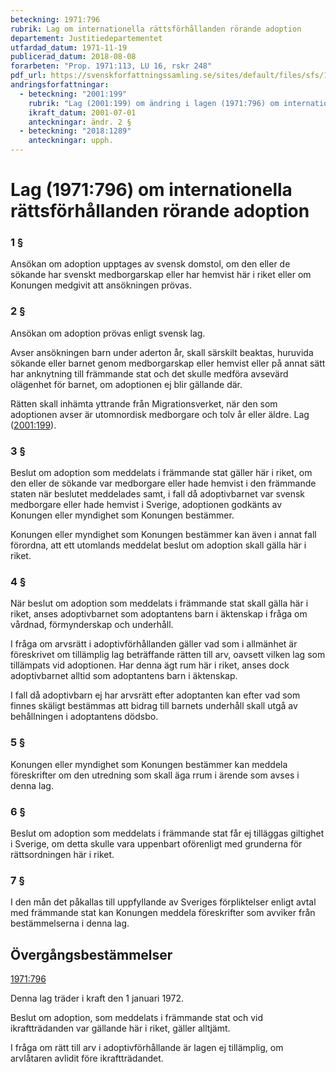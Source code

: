 ```yaml
---
beteckning: 1971:796
rubrik: Lag om internationella rättsförhållanden rörande adoption
departement: Justitiedepartementet
utfardad_datum: 1971-11-19
publicerad_datum: 2018-08-08
forarbeten: "Prop. 1971:113, LU 16, rskr 248"
pdf_url: https://svenskforfattningssamling.se/sites/default/files/sfs/1971-11/SFS1971-796.pdf
andringsforfattningar:
  - beteckning: "2001:199"
    rubrik: "Lag (2001:199) om ändring i lagen (1971:796) om internationella rättsförhållanden rörande adoption"
    ikraft_datum: 2001-07-01
    anteckningar: ändr. 2 §
  - beteckning: "2018:1289"
    anteckningar: upph.
---
```


# Lag (1971:796) om internationella rättsförhållanden rörande adoption

### 1 §

Ansökan om adoption upptages av svensk domstol, om den eller de sökande har svenskt medborgarskap eller har hemvist här i riket eller om Konungen medgivit att ansökningen prövas.

### 2 §

Ansökan om adoption prövas enligt svensk lag.

Avser ansökningen barn under aderton år, skall särskilt beaktas, huruvida sökande eller barnet genom medborgarskap eller hemvist eller på annat sätt har anknytning till främmande stat och det skulle medföra avsevärd olägenhet för barnet, om adoptionen ej blir gällande där.

Rätten skall inhämta yttrande från Migrationsverket, när den som adoptionen avser är utomnordisk medborgare och tolv år eller äldre. Lag ([2001:199](https://selex.se/eli/sfs/2001/199)).

### 3 §

Beslut om adoption som meddelats i främmande stat gäller här i riket, om den eller de sökande var medborgare eller hade hemvist i den främmande staten när beslutet meddelades samt, i fall då adoptivbarnet var svensk medborgare eller hade hemvist i Sverige, adoptionen godkänts av Konungen eller myndighet som Konungen bestämmer.

Konungen eller myndighet som Konungen bestämmer kan även i annat fall förordna, att ett utomlands meddelat beslut om adoption skall gälla här i riket.

### 4 §

När beslut om adoption som meddelats i främmande stat skall gälla här i riket, anses adoptivbarnet som adoptantens barn i äktenskap i fråga om vårdnad, förmynderskap och underhåll.

I fråga om arvsrätt i adoptivförhållanden gäller vad som i allmänhet är föreskrivet om tillämplig lag beträffande rätten till arv, oavsett vilken lag som tillämpats vid adoptionen. Har denna ägt rum här i riket, anses dock adoptivbarnet alltid som adoptantens barn  i äktenskap.

I fall då adoptivbarn ej har arvsrätt efter adoptanten kan efter vad som finnes skäligt bestämmas att bidrag till barnets underhåll skall utgå av behållningen i adoptantens dödsbo.

### 5 §

Konungen eller myndighet som Konungen bestämmer kan meddela föreskrifter om den utredning som skall äga rrum i ärende som avses i denna lag.

### 6 §

Beslut om adoption som meddelats i främmande stat får ej tilläggas giltighet i Sverige, om detta skulle vara uppenbart oförenligt med grunderna för rättsordningen här i riket.

### 7 §

I den mån det påkallas till uppfyllande av Sveriges förpliktelser enligt avtal med främmande stat kan Konungen meddela föreskrifter som avviker från bestämmelserna i denna lag.

## Övergångsbestämmelser

[1971:796](https://selex.se/eli/sfs/1971/796)

Denna lag träder i kraft den 1 januari 1972.

Beslut om adoption, som meddelats i främmande stat och vid ikraftträdanden var gällande här i riket, gäller alltjämt.

I fråga om rätt till arv i adoptivförhållande är lagen ej tillämplig, om arvlåtaren avlidit före ikraftträdandet.